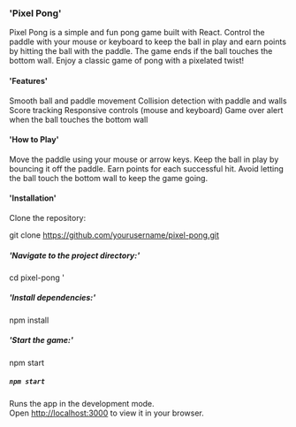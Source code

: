 
### 'Pixel Pong'
Pixel Pong is a simple and fun pong game built with React. Control the paddle with your mouse or keyboard to keep the ball in play and earn points by hitting the ball with the paddle. The game ends if the ball touches the bottom wall. Enjoy a classic game of pong with a pixelated twist!

#### 'Features'
Smooth ball and paddle movement
Collision detection with paddle and walls
Score tracking
Responsive controls (mouse and keyboard)
Game over alert when the ball touches the bottom wall

#### 'How to Play'
Move the paddle using your mouse or arrow keys.
Keep the ball in play by bouncing it off the paddle.
Earn points for each successful hit.
Avoid letting the ball touch the bottom wall to keep the game going.

#### 'Installation'
Clone the repository:

git clone https://github.com/yourusername/pixel-pong.git

##### 'Navigate to the project directory:'

cd pixel-pong
'
##### 'Install dependencies:'

npm install

##### 'Start the game:'

npm start

##### `npm start`

Runs the app in the development mode.\
Open [http://localhost:3000](http://localhost:3000) to view it in your browser.